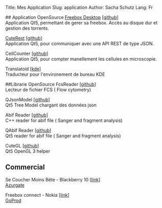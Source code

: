 Title: Mes Application
Slug: application
Author: Sacha Schutz
Lang: Fr

## Application OpenSource 
[Freebox Desktop](http://dridk.github.io/freebox-desktop/)
[[github]( https://github.com/dridk/freebox-desktop)]  
Application Qt5, permettant de gerer sa freebox. Accès au disque dur et gestion des torrents. 

[CuteRest](http://dridk.github.io/cuterest/)
[[github](https://github.com/dridk/cuterest)]  
Application Qt5, pour communiquer avec une API REST de type JSON. 

CellCounter
[[github](https://github.com/dridk/cellcounter)]  
Application Qt5, pour compter manellement les cellules en microscopie.  

Translatoid 
[[kde](http://kde-look.org/content/show.php/translatoid?content=97511)]  
Traducteur pour l'environement de bureau KDE   

##Librarie OpenSource 
FcsReader
[[github](https://github.com/dridk/fcsreader)]  
Lecteur de fichier FCS ( Flow cytometry)  

QJsonModel
[[github](https://github.com/dridk/QJsonmodel)]  
Qt5 Tree Model chargant des données json 

Abif Reader 
[[github](https://github.com/dridk/abif)]  
C++ reader for abif file ( Sanger and fragment analysis) 

QAbif Reader 
[[github](https://github.com/dridk/QAbifReader)]  
Qt5 reader for abif file ( Sanger and fragment analysis) 

CuteGL 
[[github](https://github.com/dridk/cutegl)]  
Qt5 OpenGL 3 helper 

## Commercial 

Se Coucher Moins Bête - Blackberry 10 
[[link](https://appworld.blackberry.com/webstore/content/22718876/?lang=fr&countrycode=FR)]  
[Azurgate](http://secouchermoinsbete.fr/)

Freebox connect - Nokia
[[link](http://www.freenews.fr/freenews-edition-nationale-299/apps-jeux-177/freebox-connect-est-disponible-pour-symbian-nokia-10674)]  
[GoProd](http://www.goprod.fr/)







